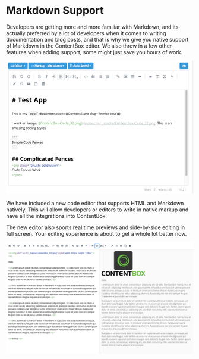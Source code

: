 # Markdown Support

Developers are getting more and more familiar with Markdown, and its actually preferred by a lot of developers when it comes to writing documentation and blog posts, and that is why we give you native support of Markdown in the ContentBox editor. We also threw in a few other features when adding support, some might just save you hours of work.

![](/assets/cb3_code_editor.png)

We have included a new code editor that supports HTML and Markdown natively. This will allow developers or editors to write in native markup and have all the integrations into ContentBox.

The new editor also sports real time previews and side-by-side editing in full screen. Your editing experience is about to get a whole lot better now.

![](/assets/cb3_editor_sidebyside.png)